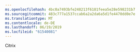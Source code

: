 ```yaml
---
ms.openlocfilehash: 4bc0a7493bfe248213f6181feea5e28e598231b7
ms.sourcegitcommit: 483c777a1537ccab6a2a2da6a5d1fe4470dd0e7e
ms.translationtype: MT
ms.contentlocale: de-DE
ms.lasthandoff: 06/19/2019
ms.locfileid: "61540081"
---
```

Citrix
